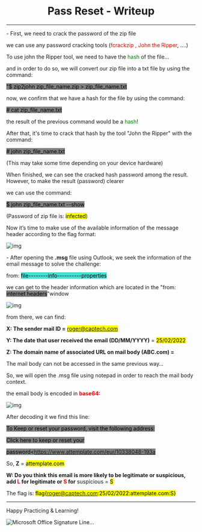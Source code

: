 <center><b><h1>Pass Reset - Writeup</h1></b></center>

***

 

\- First, we need to crack the password of the zip file

 

we can use any password cracking tools (<font color='red'>fcrackzip , John the Ripper</font>, ....)

 

To use john the Ripper tool, we need to have the <font color='green'>hash</font> of the file...

and in order to do so, we will convert our zip file into a txt file by using the command:

 

<mark style="background-color:grey">"$ zip2john zip_file_name.zip > zip_file_name.txt </mark>

 

now, we confirm that we have a hash for the file by using the command:

 

<mark style="background-color:grey">\# cat zip_file_name.txt</mark>

 

the result of the previous command would be a <font color='green'>hash</font>!

 

After that, it's time to crack that hash by the tool "John the Ripper" with the command:

 

<mark style="background-color:grey">\# john zip_file_name.txt </mark>

 

(This may take some time depending on your device hardware)

 

When finished, we can see the cracked hash password among the result. However, to make the result (password) clearer

we can use the command:

 

<mark style="background-color:grey">$ john zip_file_name.txt --show</mark>

 

 

(Password of zip file is: <mark>infected</mark>)

 Now it’s time to make use of the available information of the message header according to the flag format:



![img](https://s2.loli.net/2023/11/27/pKUHzRuOQSaFXVg.png)



\-     After opening the **.msg** file using Outlook, we seek the information of the email message to solve the challenge:

 

from:  <mark style="background-color:Turquoise">file--------info----------properties</mark>

we can get to the header information which are located in the "from:  <mark style="background-color:grey">internet headers</mark>"window

![img](https://s2.loli.net/2023/11/27/vHkzgUGpMnt8joX.jpg)

 from there, we can find:

 

**X: The sender mail ID =**   <mark>roger@captech.com</mark>

**Y: The date that user received the email (DD/MM/YYYY)** =       <mark>25/02/2022</mark>

**Z: The domain name of associated URL on mail body (ABC.com) =** 

 

The mail body can not be accessed in the same previous way…

So, we will open the .msg file using notepad in order to reach the mail body context.

 

the email body is encoded in <font color='red'>**base64:**</font>

![img](https://s2.loli.net/2023/11/27/asOKgoCJ9z6b2Qe.jpg)

 

After decoding it we find this line: 

<mark style="background-color:grey">To Keep or reset your password, visit the following address:</mark>

 

<mark style="background-color:grey">Click here to keep or reset your</mark>

<mark style="background-color:grey">password<https://www.attemplate.com/eur/10338048-193a </mark>

 

So, **Z** = <mark>attemplate.com</mark>

**W: Do you think this email is more likely to be legitimate or suspicious, add <font color='red'>L</font> for legitimate or <font color='red'>S</font> for** suspicious    = <mark>S</mark> 



The flag is: <mark>flag{roger@captech.com:25/02/2022:attemplate.com:S}</mark>

***

 

Happy Practicing & Learning!

![Microsoft Office Signature Line...](https://s2.loli.net/2023/11/27/GnEXWRFqKDJHTux.png)

 

 